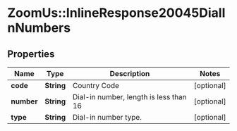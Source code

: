 # ZoomUs::InlineResponse20045DialInNumbers

## Properties
Name | Type | Description | Notes
------------ | ------------- | ------------- | -------------
**code** | **String** | Country Code | [optional] 
**number** | **String** | Dial-in number, length is less than 16 | [optional] 
**type** | **String** | Dial-in number type. | [optional] 


